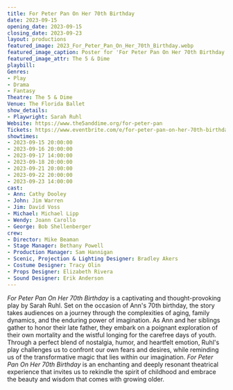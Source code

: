 ```yaml
---
title: For Peter Pan On Her 70th Birthday
date: 2023-09-15
opening_date: 2023-09-15
closing_date: 2023-09-23
layout: productions
featured_image: 2023_For_Peter_Pan_On_Her_70th_Birthday.webp
featured_image_caption: Poster for 'For Peter Pan On Her 70th Birthday'
featured_image_attr: The 5 & Dime
playbill:
Genres:
- Play
- Drama
- Fantasy
Theatre: The 5 & Dime
Venue: The Florida Ballet
show_details:
- Playwright: Sarah Ruhl
Website: https://www.the5anddime.org/for-peter-pan
Tickets: https://www.eventbrite.com/e/for-peter-pan-on-her-70th-birthday-tickets-679715145297
showtimes:
- 2023-09-15 20:00:00
- 2023-09-16 20:00:00
- 2023-09-17 14:00:00
- 2023-09-18 20:00:00
- 2023-09-21 20:00:00
- 2023-09-22 20:00:00
- 2023-09-23 14:00:00
cast:
- Ann: Cathy Dooley
- John: Jim Warren
- Jim: David Voss
- Michael: Michael Lipp
- Wendy: Joann Carollo
- George: Bob Shellenberger
crew:
- Director: Mike Beaman
- Stage Manager: Bethany Powell
- Production Manager: Sam Hannigan
- Scenic, Projection & Lighting Designer: Bradley Akers
- Costume Designer: Tracy Olin
- Props Designer: Elizabeth Rivera
- Sound Designer: Erik Anderson
---
```

*For Peter Pan On Her 70th Birthday* is a captivating and thought-provoking play by Sarah Ruhl. Set on the occasion of Ann's 70th birthday, the story takes audiences on a journey through the complexities of aging, family dynamics, and the enduring power of imagination. As Ann and her siblings gather to honor their late father, they embark on a poignant exploration of their own mortality and the wistful longing for the carefree days of youth. Through a perfect blend of nostalgia, humor, and heartfelt emotion, Ruhl's play challenges us to confront our own fears and desires, while reminding us of the transformative magic that lies within our imagination. *For Peter Pan On Her 70th Birthday* is an enchanting and deeply resonant theatrical experience that invites us to rekindle the spirit of childhood and embrace the beauty and wisdom that comes with growing older.

